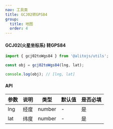 ```yaml
---
nav: 工具类
title: GCJ02转GPS84
group:
  title: 地图
  order: 4
---
```


#### GCJ02(火星坐标系) 转GPS84

```js
import { gcj02toWgs84 } from '@alitojs/utils';

const obj = gcj02toWgs84(lng, lat);

console.log(obj); // [lng, lat]
```

#### API

| 参数 | 说明 | 类型   | 默认值 | 是否必填 |
| ---- | ---- | ------ | ------ | -------- |
| lng  | 经度 | number | -      | 是       |
| lat  | 纬度 | number | -      | 是       |
